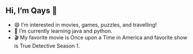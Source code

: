 ## Hi, I’m Qays 👋
- 😄 I’m interested in movies, games, puzzles, and travelling!
- 🌳 I’m currently learning java and python.
- 🎬 My favorite movie is Once upon a Time in America and favorite show is True Detective Season 1. 
